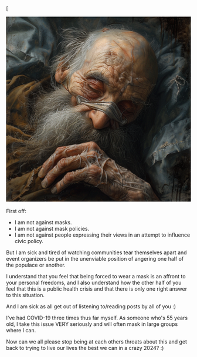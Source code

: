 [<!--](<!--.md)
.. title: I am SO DONE With the Masking Policy Issue
.. slug: i-am-so-done-with-the-masking-policy-issue
.. date: 2024-05-28 12:30:51 UTC-04:00
.. tags: masking, policy, covid-19, pandemic, health, safety
.. category: Rants
.. link: 
.. description: 
.. previewimage: /images/WearyMaskedOldMan.png
.. type: text
-->

![A Weary Old Man Wearing a Facemask. Image by MidJourney](/images/WearyMaskedOldMan.png)

First off:

- I am not against masks.
- I am not against mask policies.
- I am not against people expressing their views in an attempt to influence
civic policy.

But I am sick and tired of watching communities tear themselves apart and event
organizers be put in the unenviable position of angering one half of the
populace or another.

<!-- TEASER_END -->

I understand that you feel that being forced to wear a mask is an affront to
your personal freedoms, and I also understand how the other half of you feel
that this is a public health crisis and that there is only one right answer to
this situation.

And I am sick as all get out of listening to/reading posts by all of you :)

I've had COVID-19 three times thus far myself. As someone who's 55 years old,
I take this issue VERY seriously and will often mask in large groups where I
can.

Now can we all please stop being at each others throats about this and get back
to trying to live our lives the best we can in a crazy 2024? :)
